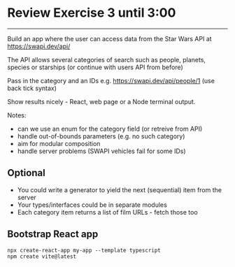 # Review Exercise 3 until 3:00
---
Build an app where the user can access data from the Star Wars API at
    https://swapi.dev/api/
 
The API allows several categories of search such as people, planets, species or starships
(or continue with users API from before)

Pass in the category and an IDs
  e.g. https://swapi.dev/api/people/1 (use back tick syntax)

Show results nicely - React, web page or a Node terminal output.

Notes:
- can we use an enum for the category field (or retreive from API)
- handle out-of-bounds parameters (e.g. no such category)
- aim for modular composition
- handle server problems (SWAPI vehicles fail for some IDs)

Optional
--------
- You could write a generator to yield the next (sequential) item from the server
- Your types/interfaces could be in separate modules
- Each category item returns a list of film URLs - fetch those too

Bootstrap React app
---
	npx create-react-app my-app --template typescript
	npm create vite@latest